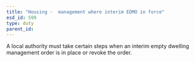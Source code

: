 ```yaml
---
title: "Housing -  management where interim EDMO in force"
esd_id: 599
type: duty
parent_id:  
---
```


A local authority must take certain steps when an interim empty dwelling management order is in place or revoke the order.

